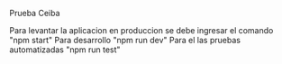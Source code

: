 Prueba Ceiba

Para levantar la aplicacion en produccion se debe ingresar el comando "npm start"
Para desarrollo "npm run dev"
Para el las pruebas automatizadas "npm run test"